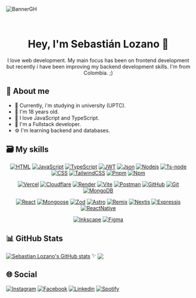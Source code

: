 ![BannerGH](https://github.com/user-attachments/assets/887009d8-68a8-4970-97c2-b4ceec5df95b)

<br/>
<h1 align="center">Hey, I'm Sebastián Lozano 👋</h1>
<p align="center">I love web development. My main focus has been on frontend development but recently i have been improving my backend development skills. I'm from Colombia. ;)</p>

## 🍂 About me

- 📓 Currently, i'm studying in university (UPTC).
- 🌿 I'm 18 years old.
- 🧡 I love JavaScript and TypeScript.
- 🎨 I'm a Fullstack developer.
- ⚙️ I'm learning backend and databases.

## 🗃️ My skills
<div align="center">
  
  [![HTML](https://img.shields.io/badge/Code-HTML-E46624?style=for-the-badge&logo=html5&logoColor=white&labelColor=222222)](https://github.com/SebastianL-dev/)
  [![JavaScript](https://img.shields.io/badge/Code-JavaScript-ffd800?style=for-the-badge&logo=javascript&logoColor=white&labelColor=222222)](https://github.com/SebastianL-dev/)
  [![TypeScript](https://img.shields.io/badge/Code-TypeScript-0175C9?style=for-the-badge&logo=typescript&logoColor=white&labelColor=222222)](https://github.com/SebastianL-dev/)
  [![JWT](https://img.shields.io/badge/Code-JWT-00EAE0?style=for-the-badge&logo=jsonwebtokens&logoColor=white&labelColor=222222)](https://github.com/SebastianL-dev/)
  [![Json](https://img.shields.io/badge/Code-Json-101010?style=for-the-badge&logo=json&logoColor=white&labelColor=222222)](https://github.com/SebastianL-dev/)
  [![Nodejs](https://img.shields.io/badge/Code-Nodejs-509941?style=for-the-badge&logo=node.js&logoColor=white&labelColor=222222)](https://github.com/SebastianL-dev/)
  [![Ts-node](https://img.shields.io/badge/Code-TsNode-0175C9?style=for-the-badge&logo=ts-node&logoColor=white&labelColor=222222)](https://github.com/SebastianL-dev/)
  [![CSS](https://img.shields.io/badge/Styles-CSS-0396DE?style=for-the-badge&logo=css3&logoColor=white&labelColor=222222)](https://github.com/SebastianL-dev/)
  [![TailwindCSS](https://img.shields.io/badge/Styles-TailwindCSS-3ABBF7?style=for-the-badge&logo=tailwindcss&logoColor=white&labelColor=222222)](https://github.com/SebastianL-dev/)
  [![Pnpm](https://img.shields.io/badge/Packages-pnpm-F1A701?style=for-the-badge&logo=pnpm&logoColor=white&labelColor=222222)](https://github.com/SebastianL-dev/)
  [![Npm](https://img.shields.io/badge/Packages-npm-C03534?style=for-the-badge&logo=npm&logoColor=white&labelColor=222222)](https://github.com/SebastianL-dev/)

  [![Vercel](https://img.shields.io/badge/Deployment-Vercel-000000?style=for-the-badge&logo=vercel&logoColor=white&labelColor=222222)](https://github.com/SebastianL-dev/)
  [![Cloudflare](https://img.shields.io/badge/Deployment-Cloudflare-EB7C1F?style=for-the-badge&logo=cloudflare&logoColor=white&labelColor=222222)](https://github.com/SebastianL-dev/)
  [![Render](https://img.shields.io/badge/Deployment-Render-101010?style=for-the-badge&logo=render&logoColor=white&labelColor=222222)](https://github.com/SebastianL-dev/)
  [![Vite](https://img.shields.io/badge/Tool-Vite-AB40F6?style=for-the-badge&logo=vite&logoColor=white&labelColor=222222)](https://github.com/SebastianL-dev/)
  [![Postman](https://img.shields.io/badge/Tool-Postman-F56933?style=for-the-badge&logo=postman&logoColor=white&labelColor=222222)](https://github.com/SebastianL-dev/)
  [![GitHub](https://img.shields.io/badge/Tool-Github-101010?style=for-the-badge&logo=github&logoColor=white&labelColor=222222)](https://github.com/SebastianL-dev/)
  [![Git](https://img.shields.io/badge/Tool-Git-E94E31?style=for-the-badge&logo=git&logoColor=white&labelColor=222222)](https://github.com/SebastianL-dev/)
  [![MongoDB](https://img.shields.io/badge/DataBase-MongoDB-4FAD40?style=for-the-badge&logo=mongodb&logoColor=white&labelColor=222222)](https://github.com/SebastianL-dev/)
  
  [![React](https://img.shields.io/badge/Library-React-00D1F7?style=for-the-badge&logo=react&logoColor=white&labelColor=222222)](https://github.com/SebastianL-dev/)
  [![Mongoose](https://img.shields.io/badge/Library-Mongoose-4FAD40?style=for-the-badge&logo=mongoose&logoColor=white&labelColor=222222)](https://github.com/SebastianL-dev/)
  [![Zod](https://img.shields.io/badge/Library-Zod-2769AF?style=for-the-badge&logo=zod&logoColor=white&labelColor=222222)](https://github.com/SebastianL-dev/)
  [![Astro](https://img.shields.io/badge/Framework-Astro-E43DE2?style=for-the-badge&logo=astro&logoColor=white&labelColor=222222)](https://github.com/SebastianL-dev/)
  [![Remix](https://img.shields.io/badge/Framework-Remix-101010?style=for-the-badge&logo=remix&logoColor=white&labelColor=222222)](https://github.com/SebastianL-dev/)
  [![Nextjs](https://img.shields.io/badge/Framework-Next-000000?style=for-the-badge&logo=next.js&logoColor=white&labelColor=222222)](https://github.com/SebastianL-dev/)
  [![Expressjs](https://img.shields.io/badge/Framework-Express-ffd800?style=for-the-badge&logo=express&logoColor=white&labelColor=222222)](https://github.com/SebastianL-dev/)
  [![ReactNative](https://img.shields.io/badge/Framework-ReactNative-00D1F7?style=for-the-badge&logo=react&logoColor=white&labelColor=222222)](https://github.com/SebastianL-dev/)
  
  [![Inkscape](https://img.shields.io/badge/Design-InkScape-101010?style=for-the-badge&logo=inkscape&logoColor=white&labelColor=222222)](https://github.com/SebastianL-dev/)
  [![Figma](https://img.shields.io/badge/Design-Figma-9D56F7?style=for-the-badge&logo=figma&logoColor=white&labelColor=222222)](https://github.com/SebastianL-dev/)

</div>

## 📊 GitHub Stats

<a href="https://github.com/sebastianl-dev"><img align="center" src="https://github-readme-stats.vercel.app/api?username=sebastianl-dev&show_icons=true&include_all_commits=true&theme=ayu-mirage&hide_border=true" alt="Sebastian Lozano's GitHub stats" /></a> ✨ <a href="https://github.com/sebastianl-dev/"><img align="center" src="https://github-readme-stats.vercel.app/api/top-langs/?username=sebastianl-dev&layout=compact&theme=ayu-mirage&hide_border=true" /></a>

## 🌐 Social
[![Instagram](https://img.shields.io/badge/Instagram-F301A7?style=for-the-badge&logo=instagram&logoColor=white&labelColor=222222)](https://www.instagram.com/sebastianl_dev/)
[![Facebook](https://img.shields.io/badge/Facebook-0866FF?style=for-the-badge&logo=facebook&logoColor=white&labelColor=222222)](https://www.facebook.com/profile.php?id=100075386744152)
[![Linkedin](https://img.shields.io/badge/Linkedin-0A66C2?style=for-the-badge&logo=logmein&logoColor=white&labelColor=222222)](www.linkedin.com/in/sebastián-fernando-lozano-512ab933a)
[![Spotify](https://img.shields.io/badge/Spotify-1ED760?style=for-the-badge&logo=spotify&logoColor=white&labelColor=222222)](https://open.spotify.com/user/31smepsq2m5jx4zfom6rg64o4g4m?si=1b525720582640d3)
